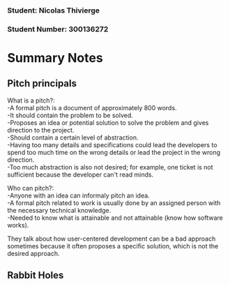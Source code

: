 ### Student: Nicolas Thivierge
### Student Number: 300136272

# Summary Notes

## Pitch principals

What is a pitch?:  
-A formal pitch is a document of approximately 800 words.  
-It should contain the problem to be solved.  
-Proposes an idea or potential solution to solve the problem and gives direction to the project.  
-Should contain a certain level of abstraction.  
-Having too many details and specifications could lead the developers to spend too much time on the wrong details or lead the project in the wrong direction.  
-Too much abstraction is also not desired; for example, one ticket is not sufficient because the developer can't read minds.  

Who can pitch?:  
-Anyone with an idea can informaly pitch an idea.  
-A formal pitch related to work is usually done by an assigned person with the necessary technical knowledge.  
-Needed to know what is attainable and not attainable (know how software works).  

They talk about how user-centered development can be a bad approach sometimes because it often proposes a specific solution, which is not the desired approach.

## Rabbit Holes
